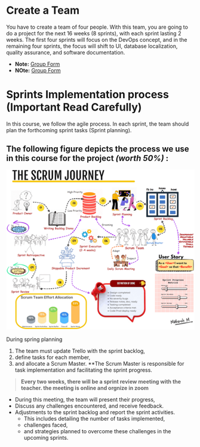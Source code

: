 #
# Create a Team

You have to create a team of four people. With this team, you are going to do a project for the next 16 weeks (8 sprints), with each sprint lasting 2 weeks. 
The first four sprints will focus on the DevOps concept, and in the remaining four sprints, the focus will shift to UI, database localization, quality assurance, and software documentation.
 - **Note:** [Group Form](https://metropoliafi-my.sharepoint.com/:x:/g/personal/amirdi_metropolia_fi/EbC-ZQPct5hEp9qQpVtb4G8ByORI_HFzuTPCiyii0cXcuw?e=YUQoFs)
 - **NOte:** [Group Form](https://metropoliafi-my.sharepoint.com/:x:/r/personal/amirdi_metropolia_fi/_layouts/15/Doc.aspx?sourcedoc=%7B4F8CA22B-993A-4424-9CC7-8A6BE6D6AA3E%7D&file=TxooEY27-3002.xlsx&action=default&mobileredirect=true&DefaultItemOpen=1)
   
# Sprints Implementation process (**Important Read Carefully**)
In this course, we follow the agile process. In each sprint, the team should plan the forthcoming sprint tasks (Sprint planning). 

## The following figure depicts the process we use in this course for the project _*(worth 50%)*_ :


![Scrum process diagram](/Images/Scrum_1.gif)

During spring planning 

1. The team  must update Trello with the sprint backlog,
2. define tasks for each member,
3. and allocate a Scrum Master. 
**The Scrum Master is responsible for task implementation and facilitating the sprint progress. 

> **Every two weeks, there will be a sprint review meeting with the teacher. the meeting is online and orgnize in zoom**
* During this meeting, the team will present their progress,
* Discuss any challenges encountered, and receive feedback. 
* Adjustments to the sprint backlog and report the sprint activities. 
  - This includes detailing the number of tasks implemented,
  - challenges faced,
  - and strategies planned to overcome these challenges in the upcoming sprints.

 
